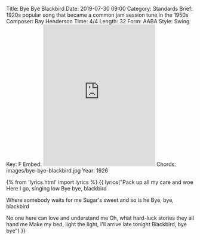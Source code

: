 Title: Bye Bye Blackbird
Date: 2019-07-30 09:00
Category: Standards
Brief: 1920s popular song that became a common jam session tune in the 1950s
Composer: Ray Henderson
Time: 4/4
Length: 32
Form: AABA
Style: Swing
Key: F
Embed: <iframe src="https://open.spotify.com/embed/user/thatdavidmiller/playlist/0Pem4uIiuIGB8FA2jLoHi5" width="300" height="380" frameborder="0" allowtransparency="true" allow="encrypted-media"></iframe>
Chords: images/bye-bye-blackbird.jpg
Year: 1926

{% from 'lyrics.html' import lyrics %}
{{ lyrics("Pack up all my care and woe
Here I go, singing low
Bye bye, blackbird

Where somebody waits for me
Sugar's sweet and so is he
Bye, bye, blackbird

No one here can love and understand me
Oh, what hard-luck stories they all hand me
Make my bed, light the light, I'll arrive late tonight
Blackbird, bye bye") }}
